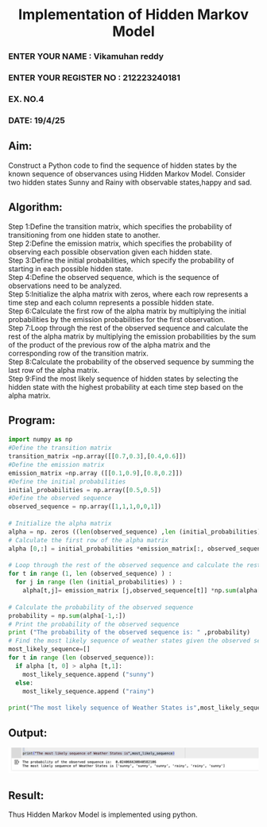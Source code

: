 <H1 ALIGN =CENTER> Implementation of Hidden Markov Model</H1>

<H3>ENTER YOUR NAME : Vikamuhan reddy</H3>
<H3>ENTER YOUR REGISTER NO : 212223240181</H3>
<H3>EX. NO.4</H3>
<H3>DATE: 19/4/25</H3>


## Aim: 
Construct a Python code to find the sequence of hidden states by the known sequence of observances using Hidden Markov Model. Consider two hidden states Sunny and Rainy with observable states,happy and sad.

## Algorithm:

Step 1:Define the transition matrix, which specifies the probability of transitioning from  one hidden state to another.<br>
Step 2:Define the emission matrix, which specifies the probability of observing each possible observation given each hidden state.<br>
Step 3:Define the initial probabilities, which specify the probability of starting in each possible hidden state.<br>
Step 4:Define the observed sequence, which is the sequence of observations need to  be analyzed.<br>
Step 5:Initialize the alpha matrix with zeros, where each row represents a time step and each column represents a possible hidden state.<br>
Step 6:Calculate the first row of the alpha matrix by multiplying the initial  probabilities by the emission probabilities for the first observation.<br>
Step 7:Loop through the rest of the observed sequence and calculate the rest of the alpha matrix by multiplying the emission probabilities by the sum of the product of 
       the previous row of the alpha matrix and the corresponding row of the transition matrix.<br>
Step 8:Calculate the probability of the observed sequence by summing the last row of the alpha matrix.<br>
Step 9:Find the most likely sequence of hidden states by selecting the hidden state with the highest probability at each time step based on the alpha matrix.<br>

## Program:
```py
import numpy as np
#Define the transition matrix
transition_matrix =np.array([[0.7,0.3],[0.4,0.6]])
#Define the emission matrix
emission_matrix =np.array ([[0.1,0.9],[0.8,0.2]])
#Define the initial probabilities
initial_probabilities = np.array([0.5,0.5])
#Define the observed sequence
observed_sequence = np.array([1,1,1,0,0,1])

# Initialize the alpha matrix
alpha = np. zeros ((len(observed_sequence) ,len (initial_probabilities) ) )
# Calculate the first row of the alpha matrix
alpha [0,:] = initial_probabilities *emission_matrix[:, observed_sequence [0]]

# Loop through the rest of the observed sequence and calculate the rest of the alpha matrix
for t in range (1, len (observed_sequence) ) :
  for j in range (len (initial_probabilities) ) :
    alpha[t,j]= emission_matrix [j,observed_sequence[t]] *np.sum(alpha[t-1:]*transition_matrix[:, j])

# Calculate the probability of the observed sequence
probability = np.sum(alpha[-1,:])
# Print the probability of the observed sequence
print ("The probability of the observed sequence is: " ,probability)
# Find the most likely sequence of weather states given the observed sequence
most_likely_sequence=[]
for t in range (len (observed_sequence)):
  if alpha [t, 0] > alpha [t,1]:
    most_likely_sequence.append ("sunny")
  else:
    most_likely_sequence.append ("rainy")

print("The most likely sequence of Weather States is",most_likely_sequence)
```

## Output:
![output](./Screen%20Shot%201947-01-29%20at%2022.10.24.png)

## Result:
Thus Hidden Markov Model is implemented using python.

